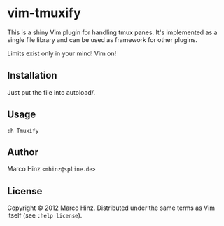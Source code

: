 # vim-tmuxify

This is a shiny Vim plugin for handling tmux panes. It's implemented as a single
file library and can be used as framework for other plugins.

Limits exist only in your mind! Vim on!

## Installation

Just put the file into autoload/.

## Usage

`:h Tmuxify`

## Author

Marco Hinz `<mhinz@spline.de>`

## License

Copyright © 2012 Marco Hinz. Distributed under the same terms as Vim itself (see
`:help license`).

